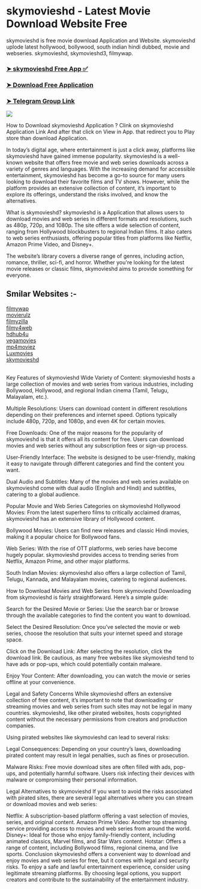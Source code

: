 # skymovieshd - Latest Movie Download Website Free
skymovieshd is free movie download Application and Website. skymovieshd uplode latest hollywood, bollywood, south indian hindi dubbed, movie and webseries. skymovieshd, skymovieshd3, filmywap.
### [➤ skymovieshd Free App ✅](https://mp4moviez.blog)

### [➤ Download Free Application ](https://mp4moviez.blog)

### [➤ Telegram Group Link](https://t.me/woorimovies/)

![](https://blogger.googleusercontent.com/img/b/R29vZ2xl/AVvXsEir6bmN0jlH9p9uMADtK-52hmhAl-jdly3AiCbpEj-ge4VFFwA1SlsYJUt_RQvsYFGWaqDsEmUAmVuqa3k7wDQHOU5sIZ4llfgmTNeFHK0u93SL1-z_cXUMhYGMRHgqkPlnke8eUujhu8woYRIi0ePp-pL-YM11w8AmV3jjUjbEyk0i5ZfhgVzMNuHF0k4/s897/Screenshot%20.png)

How to Download skymovieshd Application ?
Clink on skymovieshd Application Link And after that click on View in App. that redirect you to Play store than download Application.

In today’s digital age, where entertainment is just a click away, platforms like skymovieshd have gained immense popularity. skymovieshd is a well-known website that offers free movie and web series downloads across a variety of genres and languages. With the increasing demand for accessible entertainment, skymovieshd has become a go-to source for many users looking to download their favorite films and TV shows. However, while the platform provides an extensive collection of content, it’s important to explore its offerings, understand the risks involved, and know the alternatives.

What is skymovieshd?
skymovieshd is a Application that allows users to download movies and web series in different formats and resolutions, such as 480p, 720p, and 1080p. The site offers a wide selection of content, ranging from Hollywood blockbusters to regional Indian films. It also caters to web series enthusiasts, offering popular titles from platforms like Netflix, Amazon Prime Video, and Disney+.

The website’s library covers a diverse range of genres, including action, romance, thriller, sci-fi, and horror. Whether you're looking for the latest movie releases or classic films, skymovieshd aims to provide something for everyone.

<h2> Smilar Websites :-</h2>
<a href='https://github.com/codeslide/filmywap' target='_blank'>filmywap</a></br>
<a href='https://github.com/codeslide/movierulz' target='_blank'>movierulz</a></br>
<a href='https://github.com/codeslide/filmyzilla' target='_blank'>filmyzilla</a></br>
<a href='https://github.com/codeslide/filmy4web' target='_blank'>filmy4web</a></br>
<a href='https://github.com/codeslide/hdhub4u' target='_blank'>hdhub4u</a></br>
<a href='https://github.com/codeslide/vegamovies' target='_blank'>vegamovies</a></br>
<a href='https://github.com/codeslide/mp4moviez' target='_blank'>mp4moviez</a></br>
<a href='https://github.com/codeslide/luxmovies' target='_blank'>Luxmovies</a></br>
<a href='https://github.com/codeslide/skymovieshd' target='_blank'>skymovieshd</a></br>
<br/>

Key Features of skymovieshd
Wide Variety of Content: skymovieshd hosts a large collection of movies and web series from various industries, including Bollywood, Hollywood, and regional Indian cinema (Tamil, Telugu, Malayalam, etc.).

Multiple Resolutions: Users can download content in different resolutions depending on their preferences and internet speed. Options typically include 480p, 720p, and 1080p, and even 4K for certain movies.

Free Downloads: One of the major reasons for the popularity of skymovieshd is that it offers all its content for free. Users can download movies and web series without any subscription fees or sign-up process.

User-Friendly Interface: The website is designed to be user-friendly, making it easy to navigate through different categories and find the content you want.

Dual Audio and Subtitles: Many of the movies and web series available on skymovieshd come with dual audio (English and Hindi) and subtitles, catering to a global audience.

Popular Movie and Web Series Categories on skymovieshd
Hollywood Movies: From the latest superhero films to critically acclaimed dramas, skymovieshd has an extensive library of Hollywood content.

Bollywood Movies: Users can find new releases and classic Hindi movies, making it a popular choice for Bollywood fans.

Web Series: With the rise of OTT platforms, web series have become hugely popular. skymovieshd provides access to trending series from Netflix, Amazon Prime, and other major platforms.

South Indian Movies: skymovieshd also offers a large collection of Tamil, Telugu, Kannada, and Malayalam movies, catering to regional audiences.

How to Download Movies and Web Series from skymovieshd
Downloading from skymovieshd is fairly straightforward. Here’s a simple guide:

Search for the Desired Movie or Series: Use the search bar or browse through the available categories to find the content you want to download.

Select the Desired Resolution: Once you’ve selected the movie or web series, choose the resolution that suits your internet speed and storage space.

Click on the Download Link: After selecting the resolution, click the download link. Be cautious, as many free websites like skymovieshd tend to have ads or pop-ups, which could potentially contain malware.

Enjoy Your Content: After downloading, you can watch the movie or series offline at your convenience.

Legal and Safety Concerns
While skymovieshd offers an extensive collection of free content, it’s important to note that downloading or streaming movies and web series from such sites may not be legal in many countries. skymovieshd, like other pirated websites, hosts copyrighted content without the necessary permissions from creators and production companies.

Using pirated websites like skymovieshd can lead to several risks:

Legal Consequences: Depending on your country’s laws, downloading pirated content may result in legal penalties, such as fines or prosecution.

Malware Risks: Free movie download sites are often filled with ads, pop-ups, and potentially harmful software. Users risk infecting their devices with malware or compromising their personal information.

Legal Alternatives to skymovieshd
If you want to avoid the risks associated with pirated sites, there are several legal alternatives where you can stream or download movies and web series:

Netflix: A subscription-based platform offering a vast selection of movies, series, and original content.
Amazon Prime Video: Another top streaming service providing access to movies and web series from around the world.
Disney+: Ideal for those who enjoy family-friendly content, including animated classics, Marvel films, and Star Wars content.
Hotstar: Offers a range of content, including Bollywood films, regional cinema, and live sports.
Conclusion
skymovieshd offers a convenient way to download and enjoy movies and web series for free, but it comes with legal and security risks. To enjoy a safe and lawful entertainment experience, consider using legitimate streaming platforms. By choosing legal options, you support creators and contribute to the sustainability of the entertainment industry.
